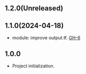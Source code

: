 ## 1.2.0(Unreleased)
## 1.1.0(2024-04-18)

- module: improve output.tf. [GH-6](https://github.com/alibabacloud-automation/terraform-alicloud-oss-object/pull/6)

## 1.0.0

- Project initialization.